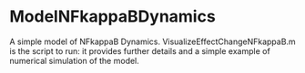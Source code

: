 # ModelNFkappaBDynamics
A simple model of NFkappaB Dynamics.
VisualizeEffectChangeNFkappaB.m is the script to run: it provides further details and a simple example of numerical simulation of the model.
